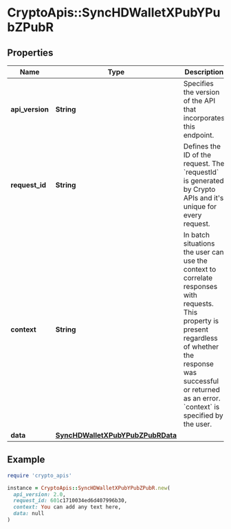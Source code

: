 # CryptoApis::SyncHDWalletXPubYPubZPubR

## Properties

| Name | Type | Description | Notes |
| ---- | ---- | ----------- | ----- |
| **api_version** | **String** | Specifies the version of the API that incorporates this endpoint. |  |
| **request_id** | **String** | Defines the ID of the request. The &#x60;requestId&#x60; is generated by Crypto APIs and it&#39;s unique for every request. |  |
| **context** | **String** | In batch situations the user can use the context to correlate responses with requests. This property is present regardless of whether the response was successful or returned as an error. &#x60;context&#x60; is specified by the user. | [optional] |
| **data** | [**SyncHDWalletXPubYPubZPubRData**](SyncHDWalletXPubYPubZPubRData.md) |  |  |

## Example

```ruby
require 'crypto_apis'

instance = CryptoApis::SyncHDWalletXPubYPubZPubR.new(
  api_version: 2.0,
  request_id: 601c1710034ed6d407996b30,
  context: You can add any text here,
  data: null
)
```

